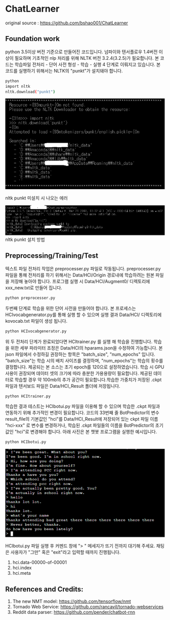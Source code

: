 # ChatLearner

original source :  https://github.com/bshao001/ChatLearner
## Foundation work
python 3.5이상 버전 기준으로 만들어진 코드입니다. 넘파이와 텐서플로우 1.4버전 이상이 필요하며 기초적인 nlp 처리를 위해 NLTK 버전 3.2.4(3.2.5)가 필요합니다. 본 코드는 학습파일 전처리 - 단어 사전 형성 - 학습 - 실행 4 단계로 이뤄지고 있습니다. 
본 코드를 실행하기 위해서는 NLTK의 "punkt"가 설치돼야 합니다.
```bash
python
import nltk
nltk.download("punkt")
```

![image](img/nltk2.PNG)

nltk punkt 미설치 시 나오는 에러

![image](img/nltk3.PNG)
nltk punkt 설치 방법

## Preprocessing/Training/Test
텍스트 파일 전처리 작업은 preprocesser.py 파일로 작동됩니다. preprocesser.py 파일을 통해 전처리를 하기 위해서는 Data/HCI/Origin 경로내에 학습하려는 원본 파일을 저장해 놓아야 합니다. 프로그램 실행 시 Data/HCI/Augment0/ 디렉토리에 xxx_new.txt로 만들어 집니다.

```bash
python preprocesser.py
```

두번째 단계로 학습을 위한 단어 사전을 만들어야 합니다. 본 프로세스는 HCIvocabgenerator.py를 통해 실행 할 수 있으며 실행 결과 Data/HCI/ 디렉토리에 kovocab.txt 파일이 생성 됩니다.

```bash
python HCIvocabgenerator.py
```

위 두 전처리 단계가 완료되었다면 HCItrainer.py 를 실행 해 학습을 진행합니다. 학습을 위한 세부 파라미터 조정은 Data/HCI의 hparams.json을 수정하여 가능합니다. 본 json 파일에서 수정하길 권장하는 항목은 "batch_size", "num_epochs" 입니다. "batch_size"는 학습 시의 배치 사이즈를 결정하며, "num_epochs"는 학습의 횟수를 결정합니다. 제공되는 본 소스는 초기 epoch를 120으로 설정하였습니다. 학습 시 GPU 사용이 권장되며 데이터 셋의 크기에 따라 충분한 가용용량이 필요합니다. 제공된 데이터로 학습할 경우 약 100mb의 추가 공간이 필요합니다.학습한 가중치가 저장된 .ckpt 파일과 텐서보드 파일은 Data/HCI_Result 폴더에 저장됩니다.

```bash
python HCItrainer.py
```

학습한 결과 테스트는 HCIbotui.py 파일을 이용해 할 수 있으며 학습한 .ckpt 파일과 연동하기 위해 추가적인 변경이 필요합니다. 코드의 33번째 줄 BotPredictor의 변수 result_file의 기본값인 "hci"를 Data/HCI_Result에 저장되어 있는 ckpt 파일 이름 "hci-xxx" 로 변수를 변경하거나, 학습된 .ckpt 파일들의 이름을 BotPredictor의 초기값인 "hci"로 변경해야 합니다. 아래 사진은 본 챗봇 프로그램을 실행한 예시입니다.

```bash
python HCIbotui.py
```

![image](img/sample.PNG)

HCIbotui.py 파일 실행 후 커멘드 창에 "> " 메세지가 뜨기 전까지 대기해 주세요. 채팅은 사용자가 "그만" 혹은 "exit"라고 입력할 때까지 진행됩니다.
 
1. hci.data-00000-of-00001
2. hci.index
3. hci.meta



## References and Credits:
1. The new NMT model: https://github.com/tensorflow/nmt
2. Tornado Web Service: https://github.com/rancavil/tornado-webservices
3. Reddit data parser: https://github.com/pender/chatbot-rnn
